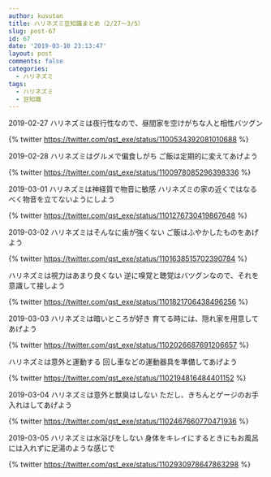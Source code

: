 ```yaml
---
author: kusutan
title: ハリネズミ豆知識まとめ（2/27〜3/5）
slug: post-67
id: 67
date: '2019-03-10 23:13:47'
layout: post
comments: false
categories:
  - ハリネズミ
tags:
  - ハリネズミ
  - 豆知識
---
```


2019-02-27 ハリネズミは夜行性なので、昼間家を空けがちな人と相性バツグン 

{% twitter https://twitter.com/qst_exe/status/1100534392081010688 %}

2019-02-28 ハリネズミはグルメで偏食しがち ご飯は定期的に変えてあげよう 

{% twitter https://twitter.com/qst_exe/status/1100978085296398336 %}

2019-03-01 ハリネズミは神経質で物音に敏感 ハリネズミの家の近くではなるべく物音を立てないようにしよう 

{% twitter https://twitter.com/qst_exe/status/1101276730419867648 %}

2019-03-02 ハリネズミはそんなに歯が強くない ご飯はふやかしたものをあげよう 

{% twitter https://twitter.com/qst_exe/status/1101638515702390784 %}

ハリネズミは視力はあまり良くない 逆に嗅覚と聴覚はバツグンなので、それを意識して接しよう 

{% twitter https://twitter.com/qst_exe/status/1101821706438496256 %}

2019-03-03 ハリネズミは暗いところが好き 育てる時には、隠れ家を用意してあげよう 

{% twitter https://twitter.com/qst_exe/status/1102026687691206657 %}

ハリネズミは意外と運動する 回し車などの運動器具を準備してあげよう 

{% twitter https://twitter.com/qst_exe/status/1102194816484401152 %}

2019-03-04 ハリネズミは意外と獣臭はしない ただし、きちんとゲージのお手入れはしてあげよう 

{% twitter https://twitter.com/qst_exe/status/1102467660770471936 %}

2019-03-05 ハリネズミは水浴びをしない 身体をキレイにするときにもお風呂には入れずに足湯のような感じで 

{% twitter https://twitter.com/qst_exe/status/1102930978647863298 %}
